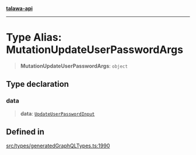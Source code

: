 [**talawa-api**](../../../README.md)

***

# Type Alias: MutationUpdateUserPasswordArgs

> **MutationUpdateUserPasswordArgs**: `object`

## Type declaration

### data

> **data**: [`UpdateUserPasswordInput`](UpdateUserPasswordInput.md)

## Defined in

[src/types/generatedGraphQLTypes.ts:1990](https://github.com/Suyash878/talawa-api/blob/b5a9d8b4a1ea678a3d6f5b710b3721f91a3052fc/src/types/generatedGraphQLTypes.ts#L1990)
